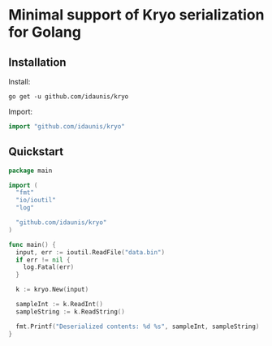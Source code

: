 # Minimal support of Kryo serialization for Golang

## Installation

Install:

```shell
go get -u github.com/idaunis/kryo
```

Import:

```go
import "github.com/idaunis/kryo"
```

## Quickstart
```go
package main

import (
  "fmt"
  "io/ioutil"
  "log"

  "github.com/idaunis/kryo"
)

func main() {
  input, err := ioutil.ReadFile("data.bin")
  if err != nil {
    log.Fatal(err)
  }

  k := kryo.New(input)

  sampleInt := k.ReadInt()
  sampleString := k.ReadString()

  fmt.Printf("Deserialized contents: %d %s", sampleInt, sampleString)
}
```
